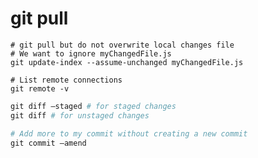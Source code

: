 
# git pull
~~~
# git pull but do not overwrite local changes file
# We want to ignore myChangedFile.js
git update-index --assume-unchanged myChangedFile.js
~~~


~~~
# List remote connections
git remote -v
~~~

```python   
git diff —staged # for staged changes
git diff # for unstaged changes
```

```python   
# Add more to my commit without creating a new commit
git commit —amend
```
